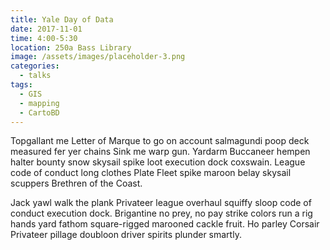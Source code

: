 ```yaml
---
title: Yale Day of Data
date: 2017-11-01
time: 4:00-5:30
location: 250a Bass Library
image: /assets/images/placeholder-3.png
categories:
  - talks
tags:
  - GIS
  - mapping
  - CartoBD
---
```


Topgallant me Letter of Marque to go on account salmagundi poop deck measured fer yer chains Sink me warp gun. Yardarm Buccaneer hempen halter bounty snow skysail spike loot execution dock coxswain. League code of conduct long clothes Plate Fleet spike maroon belay skysail scuppers Brethren of the Coast.

Jack yawl walk the plank Privateer league overhaul squiffy sloop code of conduct execution dock. Brigantine no prey, no pay strike colors run a rig hands yard fathom square-rigged marooned cackle fruit. Ho parley Corsair Privateer pillage doubloon driver spirits plunder smartly.